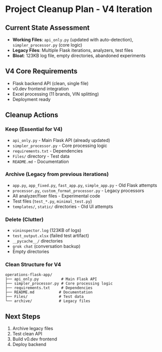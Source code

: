 # Project Cleanup Plan - V4 Iteration

## Current State Assessment
- **Working Files**: `api_only.py` (updated with auto-detection), `simpler_processor.py` (core logic)
- **Legacy Files**: Multiple Flask iterations, analyzers, test files
- **Bloat**: 123KB log file, empty directories, abandoned experiments

## V4 Core Requirements
- Flask backend API (clean, single file)
- v0.dev frontend integration
- Excel processing (11 brands, VIN splitting)
- Deployment ready

## Cleanup Actions

### Keep (Essential for V4)
- `api_only.py` - Main Flask API (already updated)
- `simpler_processor.py` - Core processing logic
- `requirements.txt` - Dependencies
- `Files/` directory - Test data
- `README.md` - Documentation

### Archive (Legacy from previous iterations)
- `app.py`, `app_fixed.py`, `fast_app.py`, `simple_app.py` - Old Flask attempts
- `processor.py`, `custom_format_processor.py` - Legacy processors
- All analyzer/fixer files - Experimental code
- Test files (`test_*.py`, `minimal_test.py`)
- `templates/`, `static/` directories - Old UI attempts

### Delete (Clutter)
- `vininspector.log` (123KB of logs)
- `test_output.xlsx` (failed test artifact)
- `__pycache__/` directories
- `grok chat` (conversation backup)
- Empty directories

### Clean Structure for V4
```
operations-flask-app/
├── api_only.py          # Main Flask API
├── simpler_processor.py # Core processing logic  
├── requirements.txt     # Dependencies
├── README.md           # Documentation
├── Files/              # Test data
└── archive/            # Legacy files
```

## Next Steps
1. Archive legacy files
2. Test clean API
3. Build v0.dev frontend
4. Deploy backend 